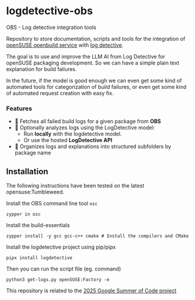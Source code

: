 # logdetective-obs
OBS - Log detective integration tools

Repository to store documentation, scripts and tools for the
integration of [openSUSE openbuild
service](https://build.opensuse.org/) with
[log detective](https://log-detective.com).

The goal is to use and improve the LLM AI from Log Detective for
openSUSE packaging development. So we can have a simple plain text
explanation for build failures.

In the future, if the model is good enough we can even get some kind
of automated tools for categorization of build failures, or even get
some kind of automated request creation with easy fix.

### Features

- 🧾 Fetches all failed build logs for a given package from **OBS**
- 🧠 Optionally analyzes logs using the LogDetective model:
  - Run **locally** with the logdetective model.
  - Or use the hosted **LogDetective API**
- 📂 Organizes logs and explanations into structured subfolders by package name

## Installation

The following instructions have been tested on the latest opensuse:Tumbleweed.

Install the OBS command line tool `osc`
```
zypper in osc
```
Install the build-essentials
```
zypper install -y gcc gcc-c++ cmake # Install the compilers and CMake
```
Install the logdetective project using pip/pipx
```
pipx install logdetective
```
Then you can run the script file (eg. command)
```
python3 get-logs.py openSUSE:Factory -e
```

This repository is related to the
[2025 Google Summer of Code project](https://github.com/openSUSE/mentoring/issues/236)
